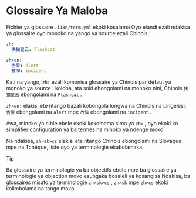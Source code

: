 # Glossaire Ya Maloba

Fichier ya glossaire `.i18n/term.yml` ekoki kosalama Oyo elandi ezali ndakisa ya glossaire oyo monoko na yango ya source ezali Chinois :

```yml
zh:
  快猫星云: Flashcat

zh>en:
  告警: alert
  故障: incident
```

Kati na yango, `zh:` ezali komonisa glossaire ya Chinois par défaut ya monoko ya source : koloba, ata soki ebongolami na monoko nini, Chinois `快猫星云` ebongolami na `Flashcat` .

`zh>en:` elakisi ete ntango bazali kobongola longwa na Chinois na Lingelesi, `告警` ebongolami na `alert` mpe `故障` ebongolami na `incident` .

Awa, minoko ya cible ebele ekoki kokomama sima ya `zh>` , oyo ekoki ko simplifier configuration ya ba termes na minoko ya ndenge moko.

Na ndakisa, `zh>sk>cs` elakisi ete ntango Chinois ebongolami na Slovaque mpe na Tchèque, liste oyo ya terminologie ekabolamaka.

> [!TIP]
> Ba glossaire ya terminologie ya ba objectifs ebele mpe ba glossaire ya terminologie ya objection moko esungaka bosaleli ya kosangisa Ndakisa, ba glossaires misato ya terminologie `zh>sk>cs` , `zh>sk` mpe `zh>cs` ekoki kolimbolama na tango moko.